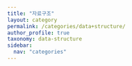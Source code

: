```yaml
---
title: "자료구조"
layout: category
permalink: /categories/data+structure/
author_profile: true
taxonomy: data-structure
sidebar:
  nav: "categories"
---
```

